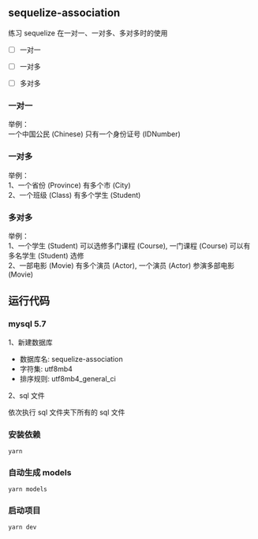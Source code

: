 ## sequelize-association

练习 sequelize 在一对一、一对多、多对多时的使用

- [ ] 一对一
- [ ] 一对多
- [ ] 多对多


### 一对一

举例：  
一个中国公民 (Chinese) 只有一个身份证号 (IDNumber) 


### 一对多

举例：  
1、一个省份 (Province) 有多个市 (City)   
2、一个班级 (Class) 有多个学生 (Student)   


### 多对多

举例：  
1、一个学生 (Student) 可以选修多门课程 (Course), 一门课程 (Course) 可以有多名学生 (Student) 选修  
2、一部电影 (Movie) 有多个演员 (Actor), 一个演员 (Actor) 参演多部电影 (Movie)   


## 运行代码

### mysql 5.7

1、新建数据库

- 数据库名: sequelize-association
- 字符集: utf8mb4
- 排序规则: utf8mb4_general_ci

2、sql 文件

依次执行 sql 文件夹下所有的 sql 文件

### 安装依赖

```
yarn
```

### 自动生成 models

```
yarn models
```

### 启动项目

```
yarn dev
```
